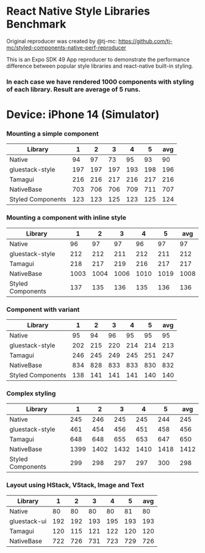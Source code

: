 # React Native Style Libraries Benchmark

Original reproducer was created by @tj-mc: https://github.com/tj-mc/styled-components-native-perf-reproducer

This is an Expo SDK 49 App reproducer to demonstrate the performance difference between popular style libraries and react-native built-in styling.

### In each case we have rendered 1000 components with styling of each library. Result are average of 5 runs.

# Device: iPhone 14 (Simulator)

### Mounting a simple component

| Library           | 1   | 2   | 3   | 4   | 5   | avg |
| ----------------- | --- | --- | --- | --- | --- | --- |
| Native            | 94  | 97  | 73  | 95  | 93  | 90  |
| gluestack-style   | 197 | 197 | 197 | 193 | 198 | 196 |
| Tamagui           | 216 | 216 | 217 | 216 | 217 | 216 |
| NativeBase        | 703 | 706 | 706 | 709 | 711 | 707 |
| Styled Components | 123 | 123 | 125 | 123 | 125 | 124 |

### Mounting a component with inline style

| Library           | 1    | 2    | 3    | 4    | 5    | avg  |
| ----------------- | ---- | ---- | ---- | ---- | ---- | ---- |
| Native            | 96   | 97   | 97   | 96   | 97   | 97   |
| gluestack-style   | 212  | 212  | 211  | 212  | 211  | 212  |
| Tamagui           | 218  | 217  | 219  | 216  | 217  | 217  |
| NativeBase        | 1003 | 1004 | 1006 | 1010 | 1019 | 1008 |
| Styled Components | 137  | 135  | 136  | 135  | 136  | 136  |


### Component with variant

| Library           | 1   | 2   | 3   | 4   | 5   | avg |
| ----------------- | --- | --- | --- | --- | --- | --- |
| Native            | 95  | 94  | 96  | 95  | 95  | 95  |
| gluestack-style   | 202 | 215 | 220 | 214 | 214 | 213 |
| Tamagui           | 246 | 245 | 249 | 245 | 251 | 247 |
| NativeBase        | 834 | 828 | 833 | 833 | 830 | 832 |
| Styled Components | 138 | 141 | 141 | 141 | 140 | 140 |

### Complex styling

| Library           | 1    | 2    | 3    | 4    | 5    | avg  |
| ----------------- | ---- | ---- | ---- | ---- | ---- | ---- |
| Native            | 245  | 246  | 245  | 245  | 244  | 245  |
| gluestack-style   | 461  | 454  | 456  | 451  | 458  | 456  |
| Tamagui           | 648  | 648  | 655  | 653  | 647  | 650  |
| NativeBase        | 1399 | 1402 | 1432 | 1410 | 1418 | 1412 |
| Styled Components | 299  | 298  | 297  | 297  | 300  | 298  |

### Layout using HStack, VStack, Image and Text

| Library         | 1   | 2   | 3   | 4   | 5   | avg |
| --------------- | --- | --- | --- | --- | --- | --- |
| Native          | 80  | 80  | 80  | 80  | 81  | 80  |
| gluestack-ui    | 192 | 192 | 193 | 195 | 193 | 193 |
| Tamagui         | 120 | 115 | 121 | 122 | 120 | 120 |
| NativeBase      | 722 | 726 | 731 | 723 | 729 | 726 |
 
